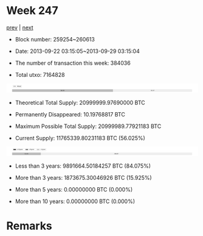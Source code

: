 # Week 247

[prev](week0246.md) | [next](week0248.md)

- Block number: 259254~260613

- Date: 2013-09-22 03:15:05~2013-09-29 03:15:04

- The number of transaction this week: 384036

- Total utxo: 7164828

![](../images/mined_week0247.png)

- Theoretical Total Supply: 20999999.97690000 BTC

- Permanently Disappeared: 10.19768817 BTC

- Maximum Possible Total Supply: 20999989.77921183 BTC

- Current Supply: 11765339.80231183 BTC (56.025%)

![](../images/year_week0247.png)


- Less than 3 years: 9891664.50184257 BTC (84.075%)

- More than 3 years: 1873675.30046926 BTC (15.925%)

- More than 5 years: 0.00000000 BTC (0.000%)

- More than 10 years: 0.00000000 BTC (0.000%)

# Remarks

